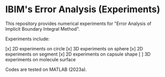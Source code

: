 # IBIM's Error Analysis (Experiments)

This repository provides numerical experiments for "Error Analysis of Implicit Boundary Integral Method".

Experiments include:

[x] 2D experiments on circle 
[x] 3D experiments on sphere 
[x] 2D experiments on segment
[x] 2D experiments on capsule shape
[ ] 3D experiments on molecule surface

Codes are tested on MATLAB (2023a). 
